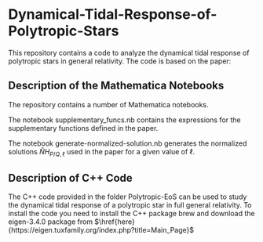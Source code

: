 # Dynamical-Tidal-Response-of-Polytropic-Stars

This repository contains a code to analyze the dynamical tidal response of polytropic stars in general relativity.
The code is based on the paper:

## Description of the Mathematica Notebooks

The repository contains a number of Mathematica notebooks.

The notebook supplementary_funcs.nb contains the expressions for the supplementary functions defined in the paper.

The notebook generate-normalized-solution.nb generates the normalized solutions $\hat{N} H_{P/Q,\ell}$ used in the paper for a given value of $\ell$.

## Description of C++ Code
The C++ code provided in the folder Polytropic-EoS can be used to study the dynamical tidal response of a polytropic star in full general relativity.
To install the code you need to install the C++ package brew and download the eigen-3.4.0 package from $\href{here}{https://eigen.tuxfamily.org/index.php?title=Main_Page}$ 

